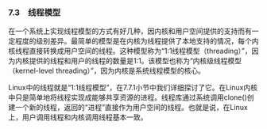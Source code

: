 ### 7.3　线程模型

在一个系统上实现线程模型的方式有好几种，因内核和用户空间提供的支持而有一定程度的级别差异。最简单的模型是在内核为线程提供了本地支持的情况，每个内核线程直接转换成用户空间的线程。这种模型称为“1:1线程模型（threading）”，因为内核提供的线程和用户的线程的数量是1:1。该模型也称为“内核级线程模型（kernel-level threading）”，因为内核是系统线程模型的核心。

Linux中的线程就是“1:1线程模型”，在7.7.1小节中我们详细探讨了它。在Linux内核中只是简单地将线程实现成能够共享资源的进程。线程库通过系统调用clone()创建一个新的线程，返回的“进程”直接作为用户空间的线程。也就是说，在Linux上，用户调用线程和内核调用线程基本一致。

